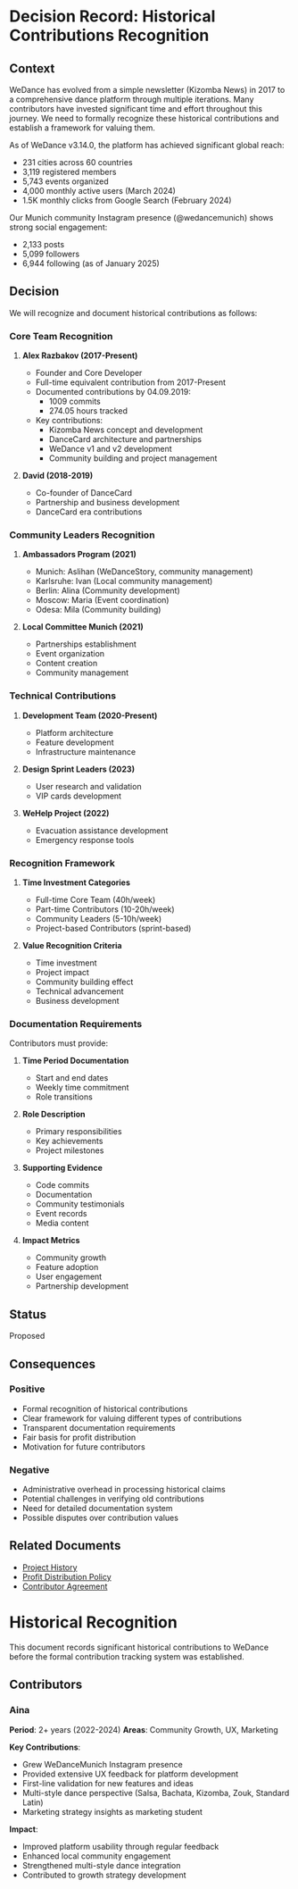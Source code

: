 # Decision Record: Historical Contributions Recognition

## Context

WeDance has evolved from a simple newsletter (Kizomba News) in 2017 to a comprehensive dance platform through multiple iterations. Many contributors have invested significant time and effort throughout this journey. We need to formally recognize these historical contributions and establish a framework for valuing them.

As of WeDance v3.14.0, the platform has achieved significant global reach:

- 231 cities across 60 countries
- 3,119 registered members
- 5,743 events organized
- 4,000 monthly active users (March 2024)
- 1.5K monthly clicks from Google Search (February 2024)

Our Munich community Instagram presence (@wedancemunich) shows strong social engagement:

- 2,133 posts
- 5,099 followers
- 6,944 following
  (as of January 2025)

## Decision

We will recognize and document historical contributions as follows:

### Core Team Recognition

1. **Alex Razbakov (2017-Present)**

   - Founder and Core Developer
   - Full-time equivalent contribution from 2017-Present
   - Documented contributions by 04.09.2019:
     - 1009 commits
     - 274.05 hours tracked
   - Key contributions:
     - Kizomba News concept and development
     - DanceCard architecture and partnerships
     - WeDance v1 and v2 development
     - Community building and project management

2. **David (2018-2019)**
   - Co-founder of DanceCard
   - Partnership and business development
   - DanceCard era contributions

### Community Leaders Recognition

1. **Ambassadors Program (2021)**

   - Munich: Aslihan (WeDanceStory, community management)
   - Karlsruhe: Ivan (Local community management)
   - Berlin: Alina (Community development)
   - Moscow: Maria (Event coordination)
   - Odesa: Mila (Community building)

2. **Local Committee Munich (2021)**
   - Partnerships establishment
   - Event organization
   - Content creation
   - Community management

### Technical Contributions

1. **Development Team (2020-Present)**

   - Platform architecture
   - Feature development
   - Infrastructure maintenance

2. **Design Sprint Leaders (2023)**

   - User research and validation
   - VIP cards development

3. **WeHelp Project (2022)**
   - Evacuation assistance development
   - Emergency response tools

### Recognition Framework

1. **Time Investment Categories**

   - Full-time Core Team (40h/week)
   - Part-time Contributors (10-20h/week)
   - Community Leaders (5-10h/week)
   - Project-based Contributors (sprint-based)

2. **Value Recognition Criteria**
   - Time investment
   - Project impact
   - Community building effect
   - Technical advancement
   - Business development

### Documentation Requirements

Contributors must provide:

1. **Time Period Documentation**

   - Start and end dates
   - Weekly time commitment
   - Role transitions

2. **Role Description**

   - Primary responsibilities
   - Key achievements
   - Project milestones

3. **Supporting Evidence**

   - Code commits
   - Documentation
   - Community testimonials
   - Event records
   - Media content

4. **Impact Metrics**
   - Community growth
   - Feature adoption
   - User engagement
   - Partnership development

## Status

Proposed

## Consequences

### Positive

- Formal recognition of historical contributions
- Clear framework for valuing different types of contributions
- Transparent documentation requirements
- Fair basis for profit distribution
- Motivation for future contributors

### Negative

- Administrative overhead in processing historical claims
- Potential challenges in verifying old contributions
- Need for detailed documentation system
- Possible disputes over contribution values

## Related Documents

- [Project History](/docs/content/business/history.md)
- [Profit Distribution Policy](/docs/content/governance/decisions/003-profit-distribution.md)
- [Contributor Agreement](/docs/content/operations/contributor-agreement.md)

# Historical Recognition

This document records significant historical contributions to WeDance before the formal contribution tracking system was established.

## Contributors

### Aina

**Period**: 2+ years (2022-2024)
**Areas**: Community Growth, UX, Marketing

**Key Contributions**:

- Grew WeDanceMunich Instagram presence
- Provided extensive UX feedback for platform development
- First-line validation for new features and ideas
- Multi-style dance perspective (Salsa, Bachata, Kizomba, Zouk, Standard Latin)
- Marketing strategy insights as marketing student

**Impact**:

- Improved platform usability through regular feedback
- Enhanced local community engagement
- Strengthened multi-style dance integration
- Contributed to growth strategy development
